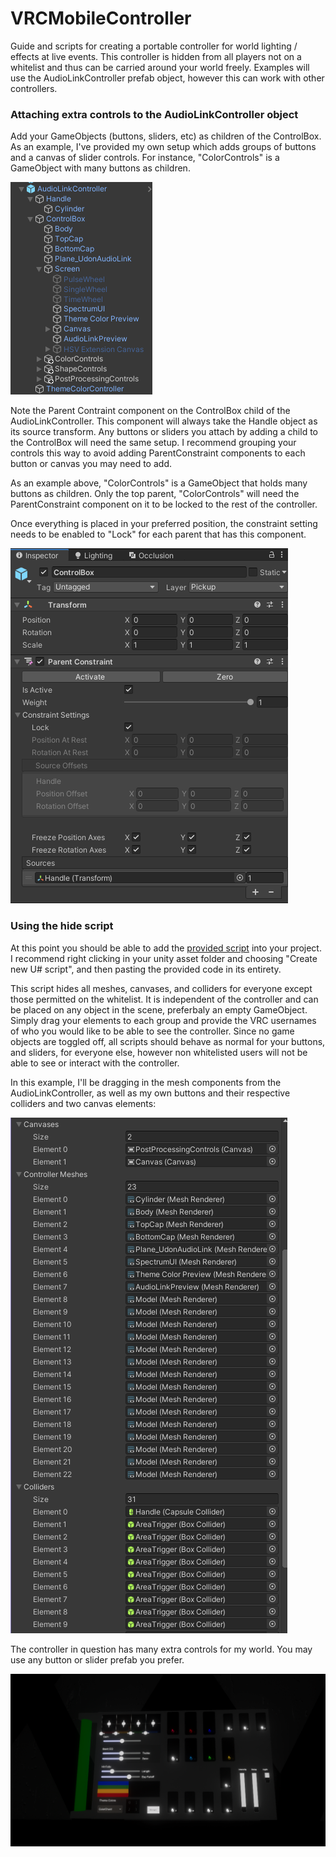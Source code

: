 # VRCMobileController
Guide and scripts for creating a portable controller for world lighting / effects at live events. This controller is hidden from all players not on a whitelist and thus can be carried around your world freely. Examples will use the AudioLinkController prefab object, however this can work with other controllers. 

### Attaching extra controls to the AudioLinkController object

Add your GameObjects (buttons, sliders, etc) as children of the ControlBox.
As an example, I've provided my own setup which adds groups of buttons and a canvas of slider controls.
For instance, "ColorControls" is a GameObject with many buttons as children.

![image](ALControllerPic.png)

Note the Parent Contraint component on the ControlBox child of the AudioLinkController. This component will always take the Handle object as its source transform. Any buttons or sliders you attach by adding a child to the ControlBox will need the same setup. I recommend grouping your controls this way to avoid adding ParentConstraint components to each button or canvas you may need to add.

As an example above, "ColorControls" is a GameObject that holds many buttons as children. Only the top parent, "ColorControls" will need the ParentConstraint component on it to be locked to the rest of the controller.

Once everything is placed in your preferred position, the constraint setting needs to be enabled to "Lock" for each parent that has this component.

![image](parentConstraint.png)

### Using the hide script
At this point you should be able to add the [provided script](https://github.com/FRILLZ-VR/VRCMobileController/blob/main/LocalHideUIWhitelist.cs) into your project.  I recommend right clicking in your unity asset folder and choosing "Create new U# script", and then pasting the provided code in its entirety.

This script hides all meshes, canvases, and colliders for everyone except those permitted on the whitelist. It is independent of the controller and can be placed on any object in the scene, preferbaly an empty GameObject. Simply drag your elements to each group and provide the VRC usernames of who you would like to be able to see the controller. Since no game objects are toggled off, all scripts should behave as normal for your buttons, and sliders, for everyone else, however non whitelisted users will not be able to see or interact with the controller.

In this example, I'll be dragging in the mesh components from the AudioLinkController, as well as my own buttons and their respective colliders and two canvas elements:

![image](LocalUIScriptPic.png)

The controller in question has many extra controls for my world. You may use any button or slider prefab you prefer.

![image](controllerFinal.png)

